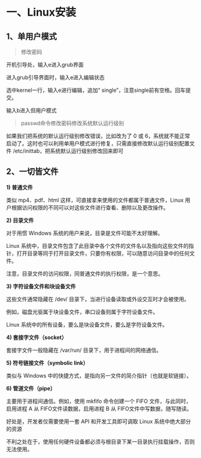 # 一、Linux安装

## 1、单用户模式

> 修改密码

开机引导处，输入e进入grub界面

进入grub引导界面时，输入e进入编辑状态

选中kernel一行，输入e进行编辑，追加“ single”，注意single前有空格。回车提交。

输入b进入但用户模式



> passwd命令修改密码修改系统默认运行级别

如果我们把系统的默认运行级别修改错误，比如改为了 0 或 6，系统就不能正常启动了。这时也可以利用单用户模式进行修复，只需直接修改默认运行级别配置文件 /etc/inittab，把系统默认运行级别修改回来即可



## 2、一切皆文件

**1) 普通文件**

类似 mp4、pdf、html 这样，可直接拿来使用的文件都属于普通文件，Linux 用户根据访问权限的不同可以对这些文件进行查看、删除以及更改操作。

**2) 目录文件**

对于用惯 Windows 系统的用户来说，目录是文件可能不太好理解。

Linux 系统中，目录文件包含了此目录中各个文件的文件名以及指向这些文件的指针，打开目录等同于打开目录文件，只要你有权限，可以随意访问目录中的任何文件。

注意，目录文件的访问权限，同普通文件的执行权限，是一个意思。

**3) 字符设备文件和块设备文件**

这些文件通常隐藏在 /dev/ 目录下，当进行设备读取或外设交互时才会被使用。

例如，磁盘光驱属于块设备文件，串口设备则属于字符设备文件。

Linux 系统中的所有设备，要么是块设备文件，要么是字符设备文件。

**4) 套接字文件（socket）**

套接字文件一般隐藏在 /var/run/ 目录下，用于进程间的网络通信。

**5) 符号链接文件（symbolic link）**

类似与 Windows 中的快捷方式，是指向另一文件的简介指针（也就是软链接）。

**6) 管道文件（pipe）**

主要用于进程间通信。例如，使用 mkfifo 命令创建一个 FIFO 文件，与此同时，启用进程 A 从 FIFO文件读数据，启用进程 B 从 FIFO文件中写数据，随写随读。



好处是，开发者仅需要使用一套 API 和开发工具即可调取 Linux 系统中绝大部分的资源

不利之处在于，使用任何硬件设备都必须与根目录下某一目录执行挂载操作，否则无法使用。

